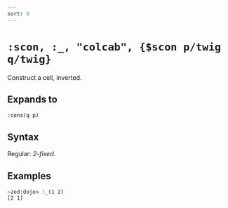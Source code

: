 ```yaml
---
sort: 6
---
```


# `:scon, :_, "colcab", {$scon p/twig q/twig}`

Construct a cell, inverted.

## Expands to

```
:cons(q p)
```

## Syntax

Regular: *2-fixed*.

## Examples

```
~zod:dojo> :_(1 2)
[2 1]
```
